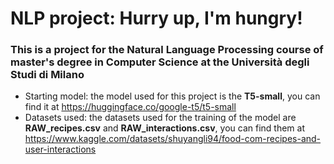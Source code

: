 # NLP project: Hurry up, I'm hungry!
### This is a project for the Natural Language Processing course of master's degree in Computer Science at the Università degli Studi di Milano
- Starting model:
the model used for this project is the **T5-small**, you can find it at https://huggingface.co/google-t5/t5-small
- Datasets used:
the datasets used for the training of the model are **RAW_recipes.csv** and **RAW_interactions.csv**, you can find them at https://www.kaggle.com/datasets/shuyangli94/food-com-recipes-and-user-interactions
